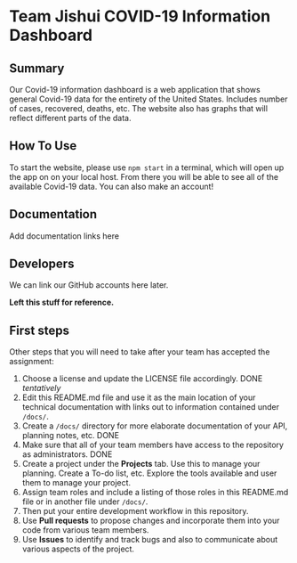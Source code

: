 # Team Jishui COVID-19 Information Dashboard

## Summary 

Our Covid-19 information dashboard is a web application that shows general Covid-19 data for the entirety of the United States.
Includes number of cases, recovered, deaths, etc. 
The website also has graphs that will reflect different parts of the data.


## How To Use

To start the website, please use `npm start` in a terminal, which will open up the app on on your local host. 
From there you will be able to see all of the available Covid-19 data.
You can also make an account!


## Documentation

Add documentation links here

## Developers

We can link our GitHub accounts here later.


**Left this stuff for reference.**

## First steps

Other steps that you will need to take after your team has accepted the assignment:

1. Choose a license and update the LICENSE file accordingly. DONE *tentatively*
2. Edit this README.md file and use it as the main location of your technical documentation with links out to information contained under `/docs/`.
3. Create a `/docs/` directory for more elaborate documentation of your API, planning notes, etc. DONE
4. Make sure that all of your team members have access to the repository as administrators. DONE
5. Create a project under the **Projects** tab. Use this to manage your planning. Create a To-do list, etc. Explore the tools available and user them to manage your project.
7. Assign team roles and include a listing of those roles in this README.md file or in another file under `/docs/`.
8. Then put your entire development workflow in this repository.
9. Use **Pull requests** to propose changes and incorporate them into your code from various team members. 
10. Use **Issues** to identify and track bugs and also to communicate about various aspects of the project.
